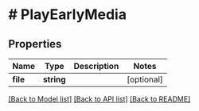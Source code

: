 # # PlayEarlyMedia

## Properties

Name | Type | Description | Notes
------------ | ------------- | ------------- | -------------
**file** | **string** |  | [optional] 

[[Back to Model list]](../../README.md#documentation-for-models) [[Back to API list]](../../README.md#documentation-for-api-endpoints) [[Back to README]](../../README.md)


